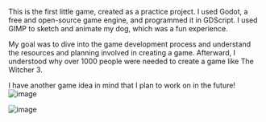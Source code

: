 This is the first little game, created as a practice project. 
I used Godot, a free and open-source game engine, and programmed it in GDScript.
I used GIMP to sketch and animate my dog, which was a fun experience. 


My goal was to dive into the game development process and understand the resources and planning involved in creating a game.
Afterward, I understood why over 1000 people were needed to create a game like The Witcher 3.

I have another game idea in mind that I plan to work on in the future!
![image](https://github.com/user-attachments/assets/988a4dbf-d41c-4a28-b7cb-5383a4188803)

![image](https://github.com/user-attachments/assets/79e3d4f9-713a-48e0-bf22-c0f1b03cc5a1)

